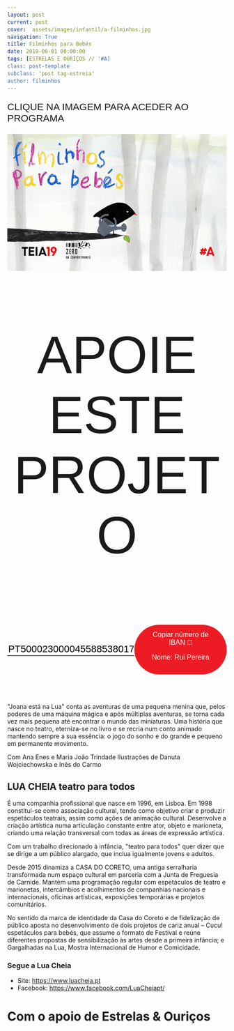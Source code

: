```yaml
---
layout: post
current: post
cover:  assets/images/infantil/a-filminhos.jpg
navigation: True
title: Filminhos para Bebés
date: 2019-06-01 00:00:00
tags: [ESTRELAS E OURIÇOS // '#A]
class: post-template
subclass: 'post tag-estreia'
author: filminhos
---
```


<!-- warning: keep the content after the ? in the link, for autoplay -->
<div class="center">
  <p class="no-outline info_numbers">CLIQUE NA IMAGEM PARA ACEDER AO PROGRAMA</p>  
</div>
<a href="https://videoclube.zeroemcomportamento.org/programs/filminhos-para-bebes"> <img border="0" alt="filminhos-video" src="assets/images/infantil/a-filminhos-video.jpg" width="560" height="315"></a>


<!-- CSS code for some personalization -->
<style>
    .button {
      margin: auto;  
      display: block;
      border-radius: 70px;
      background-color: #ED1C24;
      border: none;
      color: #FFFFFF;
      text-align: center;
      font-family: "Verdana", sans-serif;
      font-size: 2.6rem;
      padding: 20px;
      width: 25rem;
      transition: all 0.5s;
      cursor: pointer;
    }
    
    .button span {
      cursor: pointer;
      display: inline-block;
      position: relative;
      transition: 0.5s;
    }
    
    .button span:after {
      content: '\00bb';
      position: absolute;
      opacity: 0;
      top: 0;
      right: -20px;
      transition: 0.5s;
    }
    
    .button:hover span {
      padding-right: 25px;
    }
    
    .button:hover span:after {
      opacity: 1;
      right: 0;
       display: inline-block;
    }


    .apoia {
        font-family: "Avant Garde", Avantgarde, "Century Gothic", CenturyGothic, "AppleGothic", sans-serif;
        font-size: 3vmax;
        text-align: center;
        text-transform: uppercase;
        text-rendering: optimizeLegibility;
    }


    .iban{
      margin: auto;  
      text-align: center;
      font-family: "Verdana", sans-serif;
      font-size: 1.8rem;
      padding-top: 2rem;
    }

    .btn {
      border: none;
      background-color: inherit;
      padding: 14px 28px;
      font-size: 16px;
      cursor: pointer;
      display: inline-block;
      font-family: "Verdana", sans-serif;
      border-radius: 70px;
    }

    .btn:hover {background: #454545;}

    .success {color: green;}
    .info {color: dodgerblue;}
    .warning {color: orange;}
    .danger {color: red;}
    .default {color: black;}

    /* Blue */
    .info {
      color: white;
      background: #2196F3;
      background-color: #ED1C24;
      font-family: "Verdana", sans-serif;
    }

    .info:hover {
      background: #454545;
      color: white;
    }

    .no-outline:focus {
      outline: none;
    }

  .info_numbers{
    font-family: "Verdana", sans-serif;
    font-size: 1.4rem;
  }
    
    .centerthat{
      height: 100%;
      display: flex;
      align-items: center;
      justify-content: center;
    }

    input {
      border-top-style: hidden;
      border-right-style: hidden;
      border-left-style: hidden;
      border-bottom-style: groove;
    }

</style>

<!-- JAVASCRIPT functions for autocopying text-->
<script>
function myFunction() {
  /* Get the text field */
  var copyText = document.getElementById("myInput");

  /* Select the text field */
  copyText.select();
  copyText.setSelectionRange(0, 99999); /*For mobile devices*/

  /* Copy the text inside the text field */
  document.execCommand("copy");

  // /* Alert the copied text */
  // alert("Copied the text: " + copyText.value);
}
function myFunction2() {
  /* Get the text field */
  var copyText = document.getElementById("myInput2");

  /* Select the text field */
  copyText.select();
  copyText.setSelectionRange(0, 99999); /*For mobile devices*/

  /* Copy the text inside the text field */
  document.execCommand("copy");

  // /* Alert the copied text */
  // alert("Copied the text: " + copyText.value);
}
</script>




<div class="center">
    <p class = "apoia">APOIE ESTE PROJETO</p> 
    <!-- <button class="button" onclick="window.location.href = 'https://www.paypal.com/cgi-bin/webscr?cmd=_s-xclick&hosted_button_id=6M3EYZJ46GX8C&source=url';"><span>PayPal </span></button> -->
<br>
<div class = "centerthat">
  <!-- The text field -->
  <input type="text" class="no-outline info_numbers" value="PT50002300004558853801794" id="myInput"> 
  <!-- The button used to copy the text -->
  <button class="btn info"  onclick="myFunction()">Copiar número de IBAN 🏧<br />

  Nome: Rui Pereira </button>
</div>
<br>
<br>

<br>


"Joana está na Lua" conta as aventuras de uma pequena menina que, pelos poderes de uma máquina mágica e após múltiplas aventuras, se torna cada vez mais pequena até encontrar o mundo das miniaturas. Uma história que nasce no teatro, eterniza-se no livro e se recria num conto animado mantendo sempre a sua essência: o jogo do sonho e do grande e pequeno em permanente movimento. 


Com Ana Enes e Maria João Trindade
Ilustrações de Danuta Wojciechowska e Inês do Carmo


## LUA CHEIA teatro para todos
É uma companhia profissional que nasce em 1996, em Lisboa. Em 1998 constitui-se como associação cultural, tendo como objetivo criar e produzir espetáculos teatrais, assim como ações de animação cultural.
Desenvolve a criação artística numa articulação constante entre ator, objeto e marioneta, criando uma relação transversal com todas as áreas de expressão artística. 

Com um trabalho direcionado à infância, "teatro para todos" quer dizer que se dirige a um público alargado, que inclua igualmente jovens e adultos. 

Desde 2015 dinamiza a CASA DO CORETO, uma antiga serralharia transformada num espaço cultural em parceria com a Junta de Freguesia de Carnide. Mantém uma programação regular com espetáculos de teatro e marionetas, intercâmbios e acolhimentos de companhias nacionais e internacionais, oficinas artísticas, exposições temporárias e projetos comunitários.

No sentido da marca de identidade da Casa do Coreto e de fidelização de público aposta no desenvolvimento de dois projetos de cariz anual – Cucu! espetáculos para bebés, que assume o formato de Festival e reúne diferentes propostas de sensibilização às artes desde a primeira infância; e Gargalhadas na Lua, Mostra Internacional de Humor e Comicidade.


### Segue a Lua Cheia
* Site: <a href="https://www.luacheia.pt">https://www.luacheia.pt</a>
* Facebook: <a href="https://www.facebook.com/LuaCheiapt/">https://www.facebook.com/LuaCheiapt/</a>


# Com o apoio de Estrelas & Ouriços

